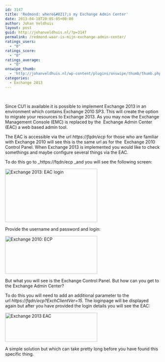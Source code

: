```yaml
---
id: 3147
title: 'Redmond: where&#8217;s my Exchange Admin Center'
date: 2013-04-18T20:05:05+00:00
author: Johan Veldhuis
layout: post
guid: http://johanveldhuis.nl/?p=3147
permalink: /redmond-waar-is-mijn-exchange-admin-center/
ratings_users:
  - "0"
ratings_score:
  - "0"
ratings_average:
  - "0"
onswipe_thumb:
  - 'http://johanveldhuis.nl/wp-content/plugins/onswipe/thumb/thumb.php?src=http://johanveldhuis.nl/wp-content/uploads/2013/04/ECP-Exchange-2013.png&amp;w=600&amp;h=800&amp;zc=1&amp;q=75&amp;f=0'
categories:
  - Exchange 2013
---
```

&nbsp;

Since CU1 is available it is possible to implement Exchange 2013 in an environment which contains Exchange 2010 SP3. This will create the option to migrate your resources to Exchange 2013. As you may now the Exchange Management Console (EMC) is replaced by the  Exchange Admin Center (EAC) a web based admin tool.

The EAC is accessible via the url _https://fqdn/ecp_ for those who are familiar with Exchange 2010 will see this is the same url as for the  Exchange 2010 Control Panel. When Exchange 2013 is implemented you would like to check somethings and maybe configure several things via the EAC.

To do this go to _https://fqdn/ecp _and you will see the following screen:

[<img alt="Exchange 2013: EAC login" src="https://i1.wp.com/johanveldhuis.nl/wp-content/uploads/2013/04/ECP-login-300x174.png?resize=300%2C174" width="300" height="174" data-recalc-dims="1" />](https://i1.wp.com/johanveldhuis.nl/wp-content/uploads/2013/04/ECP-login.png)

Provide the username and password and login:

[<img alt="Exchange 2010: ECP" src="https://i0.wp.com/johanveldhuis.nl/wp-content/uploads/2013/04/ECP-Exchange-2010-300x123.png?resize=300%2C123" width="300" height="123" data-recalc-dims="1" />](https://i1.wp.com/johanveldhuis.nl/wp-content/uploads/2013/04/ECP-Exchange-2010.png)

But what you will see is the Exchange Control Panel. But how can you get to the Exchange Admin Center?
  
To do this you will need to add an additional parameter to the url _https://fqdn/ecp?ExchClientVer=15._ The loginpage will be displayed again but after you have provided the login details you will see the EAC:

[<img alt="Exchange 2013 EAC" src="https://i2.wp.com/johanveldhuis.nl/wp-content/uploads/2013/04/ECP-Exchange-2013-300x95.png?resize=300%2C95" width="300" height="95" data-recalc-dims="1" />](https://i1.wp.com/johanveldhuis.nl/wp-content/uploads/2013/04/ECP-Exchange-2013.png)

A simple solution but which can take pretty long before you have found this specific thing.